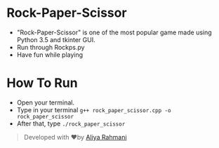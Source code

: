 # Rock-Paper-Scissor

- "Rock-Paper-Scissor" is one of the most popular game made using Python 3.5 and tkinter GUI.
- Run through Rockps.py
- Have fun while playing

# How To Run
* Open your terminal.
* Type in your terminal `g++ rock_paper_scissor.cpp -o rock_paper_scissor`
* After that, type `./rock_paper_scissor`


> Developed with ❤️by [Aliya Rahmani](https://github.com/aliya-rahamani)
